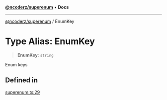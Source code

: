 [**@ncoderz/superenum**](../README.md) • **Docs**

***

[@ncoderz/superenum](../globals.md) / EnumKey

# Type Alias: EnumKey

> **EnumKey**: `string`

Enum keys

## Defined in

[superenum.ts:29](https://github.com/ncoderz/superenum/blob/45b5b9f31900d20b7c93c62dca1346247d779e81/src/superenum.ts#L29)
